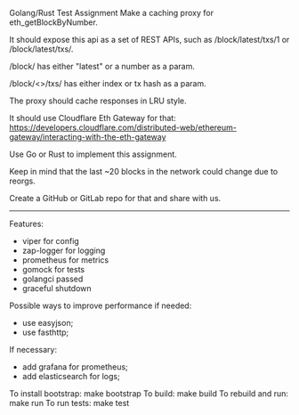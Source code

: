 Golang/Rust Test Assignment
Make a caching proxy for eth_getBlockByNumber.

It should expose this api as a set of REST APIs, such as /block/latest/txs/1 or /block/latest/txs/<hash>.

/block/ has either "latest" or a number as a param.

/block/<>/txs/ has either index or tx hash as a param.

The proxy should cache responses in LRU style.

It should use Cloudflare Eth Gateway for that: https://developers.cloudflare.com/distributed-web/ethereum-gateway/interacting-with-the-eth-gateway

Use Go or Rust to implement this assignment.

Keep in mind that the last ~20 blocks in the network could change due to reorgs.

Create a GitHub or GitLab repo for that and share with us.

--------------------------------------------------------------------------------------
Features:
- viper for config
- zap-logger for logging
- prometheus for metrics
- gomock for tests
- golangci passed
- graceful shutdown

Possible ways to improve performance if needed:
- use easyjson;
- use fasthttp;

If necessary:
- add grafana for prometheus;
- add elasticsearch for logs;

To install bootstrap:
make bootstrap
To build:
make build
To rebuild and run:
make run
To run tests:
make test
